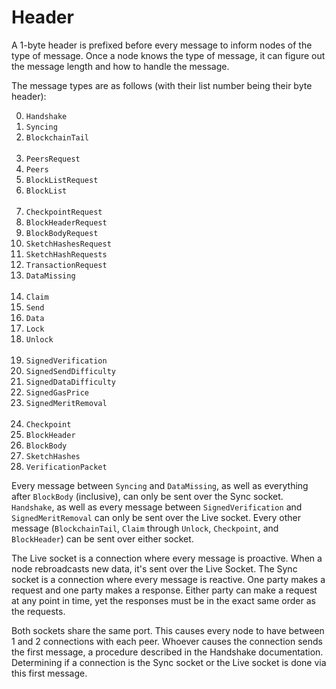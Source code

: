 # Header

A 1-byte header is prefixed before every message to inform nodes of the type of message. Once a node knows the type of message, it can figure out the message length and how to handle the message.

The message types are as follows (with their list number being their byte header):

<ol start="0">
<li><code>Handshake</code></li>
<li><code>Syncing</code></li>
<li><code>BlockchainTail</code></li>
<br>
<li><code>PeersRequest</code></li>
<li><code>Peers</code></li>
<li><code>BlockListRequest</code></li>
<li><code>BlockList</code></li>
<br>
<li><code>CheckpointRequest</code></li>
<li><code>BlockHeaderRequest</code></li>
<li><code>BlockBodyRequest</code></li>
<li><code>SketchHashesRequest</code></li>
<li><code>SketchHashRequests</code></li>
<li><code>TransactionRequest</code></li>
<li><code>DataMissing</code></li>
<br>
<li><code>Claim</code></li>
<li><code>Send</code></li>
<li><code>Data</code></li>
<li><code>Lock</code></li>
<li><code>Unlock</code></li>
<br>
<li><code>SignedVerification</code></li>
<li><code>SignedSendDifficulty</code></li>
<li><code>SignedDataDifficulty</code></li>
<li><code>SignedGasPrice</code></li>
<li><code>SignedMeritRemoval</code></li>
<br>
<li><code>Checkpoint</code></li>
<li><code>BlockHeader</code></li>
<li><code>BlockBody</code></li>
<li><code>SketchHashes</code></li>
<li><code>VerificationPacket</code></li>
</ol>

Every message between `Syncing` and `DataMissing`, as well as everything after `BlockBody` (inclusive), can only be sent over the Sync socket. `Handshake`, as well as every message between `SignedVerification` and `SignedMeritRemoval` can only be sent over the Live socket. Every other message (`BlockchainTail`, `Claim` through `Unlock`, `Checkpoint`, and `BlockHeader`) can be sent over either socket.

The Live socket is a connection where every message is proactive. When a node rebroadcasts new data, it's sent over the Live Socket. The Sync socket is a connection where every message is reactive. One party makes a request and one party makes a response. Either party can make a request at any point in time, yet the responses must be in the exact same order as the requests.

Both sockets share the same port. This causes every node to have between 1 and 2 connections with each peer. Whoever causes the connection sends the first message, a procedure described in the Handshake documentation. Determining if a connection is the Sync socket or the Live socket is done via this first message.
